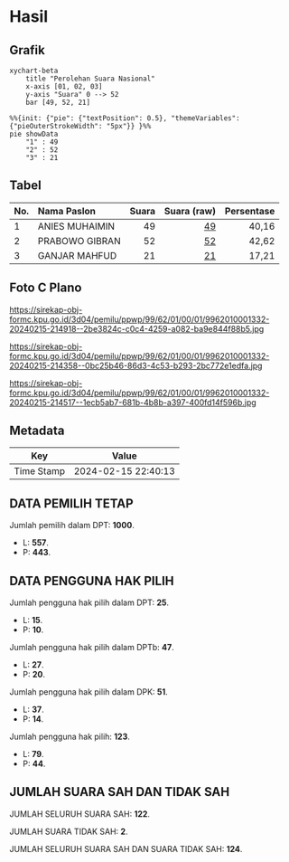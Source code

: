 # Hasil

## Grafik

```mermaid
xychart-beta
    title "Perolehan Suara Nasional"
    x-axis [01, 02, 03]
    y-axis "Suara" 0 --> 52
    bar [49, 52, 21]
```

```mermaid
%%{init: {"pie": {"textPosition": 0.5}, "themeVariables": {"pieOuterStrokeWidth": "5px"}} }%%
pie showData
    "1" : 49
    "2" : 52
    "3" : 21
```

## Tabel

| No. | Nama Paslon    | Suara | Suara (raw) | Persentase |
|:--- |:-------------- | -----:| -----------:| ----------:|
| 1   | ANIES MUHAIMIN | 49    | [49][p-1]   | 40,16      |
| 2   | PRABOWO GIBRAN | 52    | [52][p-2]   | 42,62      |
| 3   | GANJAR MAHFUD  | 21    | [21][p-3]   | 17,21      |


[p-1]: https://github.com/gigit-pemilu/pemilu-2024/blob/main/pilpres/hitung-suara/sub/99-luar-negeri/sub/62-kuala-lumpur-malaysia/sub/01-kuala-lumpur-malaysia/sub/0001-kuala-lumpur-malaysia/sub/332-tps-019/sub/paslon-1.txt
[p-2]: https://github.com/gigit-pemilu/pemilu-2024/blob/main/pilpres/hitung-suara/sub/99-luar-negeri/sub/62-kuala-lumpur-malaysia/sub/01-kuala-lumpur-malaysia/sub/0001-kuala-lumpur-malaysia/sub/332-tps-019/sub/paslon-2.txt
[p-3]: https://github.com/gigit-pemilu/pemilu-2024/blob/main/pilpres/hitung-suara/sub/99-luar-negeri/sub/62-kuala-lumpur-malaysia/sub/01-kuala-lumpur-malaysia/sub/0001-kuala-lumpur-malaysia/sub/332-tps-019/sub/paslon-3.txt

## Foto C Plano

https://sirekap-obj-formc.kpu.go.id/3d04/pemilu/ppwp/99/62/01/00/01/9962010001332-20240215-214918--2be3824c-c0c4-4259-a082-ba9e844f88b5.jpg

https://sirekap-obj-formc.kpu.go.id/3d04/pemilu/ppwp/99/62/01/00/01/9962010001332-20240215-214358--0bc25b46-86d3-4c53-b293-2bc772e1edfa.jpg

https://sirekap-obj-formc.kpu.go.id/3d04/pemilu/ppwp/99/62/01/00/01/9962010001332-20240215-214517--1ecb5ab7-681b-4b8b-a397-400fd14f596b.jpg


## Metadata

| Key        | Value               |
| ---------- | ------------------- |
| Time Stamp | 2024-02-15 22:40:13 |


## DATA PEMILIH TETAP

Jumlah pemilih dalam DPT: **1000**.
 * L: **557**.
 * P: **443**.

## DATA PENGGUNA HAK PILIH

Jumlah pengguna hak pilih dalam DPT: **25**.
 * L: **15**.
 * P: **10**.

Jumlah pengguna hak pilih dalam DPTb: **47**.
 * L: **27**.
 * P: **20**.

Jumlah pengguna hak pilih dalam DPK: **51**.
 * L: **37**.
 * P: **14**.

Jumlah pengguna hak pilih: **123**.
 * L: **79**.
 * P: **44**.

## JUMLAH SUARA SAH DAN TIDAK SAH

JUMLAH SELURUH SUARA SAH: **122**.

JUMLAH SUARA TIDAK SAH: **2**.

JUMLAH SELURUH SUARA SAH DAN SUARA TIDAK SAH: **124**.


